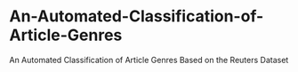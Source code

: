 # An-Automated-Classification-of-Article-Genres
An Automated Classification of Article Genres Based on the Reuters Dataset
